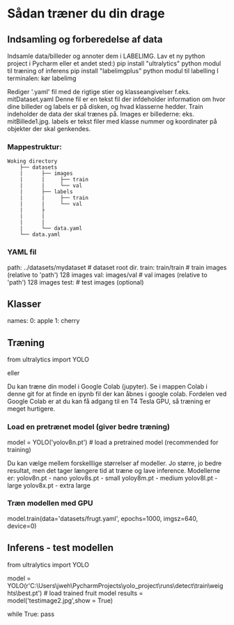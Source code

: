 

# Sådan træner du din drage

## Indsamling og forberedelse af data

Indsamle data/billeder og annoter dem i LABELIMG.
Lav et ny python project i Pycharm eller et andet sted:)
pip install "ultralytics" python modul til træning of inferens
pip install "labelimgplus" python modul til labelling
I terminalen: kør labelimg

Rediger '.yaml' fil med de rigtige stier og klasseangivelser
    f.eks. mitDataset.yaml
    Denne fil er en tekst fil der infdeholder information om hvor dine billeder og labels er på disken, og hvad klasserne hedder.
    Train indeholder de data der skal trænes på. Images er billederne: eks. mitBillede1.jpg. labels er tekst filer med klasse nummer og koordinater på objekter der        skal genkendes.

    
### Mappestruktur:
```
Woking directory
    ├── datasets
    |	   ├── images
    |	   |     ├── train
    |	   |     └── val
    |	   ├── labels
    |	   |     ├── train
    |	   |     └── val
    |	   ├
    |	   |     
    |	   |     
    |	   └── data.yaml
    └── data.yaml
```
### YAML fil
path: ../datasets/mydataset  # dataset root dir. 
train: train/train  # train images (relative to 'path') 128 images
val: images/val  # val images (relative to 'path') 128 images
test:  # test images (optional)

## Klasser
names:
  0: apple
  1: cherry

## Træning
from ultralytics import YOLO

eller

Du kan træne din model i Google Colab (jupyter).
Se i mappen Colab i denne git for at finde en ipynb fil der kan åbnes i google colab.
Fordelen ved Google Colab er at du kan få adgang til en T4 Tesla GPU, så træning er meget hurtigere.

### Load en pretrænet model (giver bedre træning)
model = YOLO('yolov8n.pt')  # load a pretrained model (recommended for training)

Du kan vælge mellem forskelllige størrelser af modeller. Jo større, jo bedre resultat, men det tager længere tid at træne og lave inference.
Modellerne er: 
yolov8n.pt - nano
yolov8s.pt - small
yoloy8m.pt - medium
yolov8l.pt - large
yolov8x.pt - extra large

### Træn modellen med GPU
model.train(data='datasets/frugt.yaml', epochs=1000, imgsz=640, device=0)


## Inferens - test modellen
from ultralytics import YOLO

model = YOLO(r'C:\Users\jweh\PycharmProjects\yolo_project\runs\detect\train\weights\best.pt') # load trained fruit model
results = model('testimage2.jpg',show = True)

while True:
    pass
